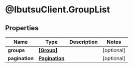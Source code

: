 # @IbutsuClient.GroupList

## Properties

Name | Type | Description | Notes
------------ | ------------- | ------------- | -------------
**groups** | [**[Group]**](Group.md) |  | [optional] 
**pagination** | [**Pagination**](Pagination.md) |  | [optional] 


